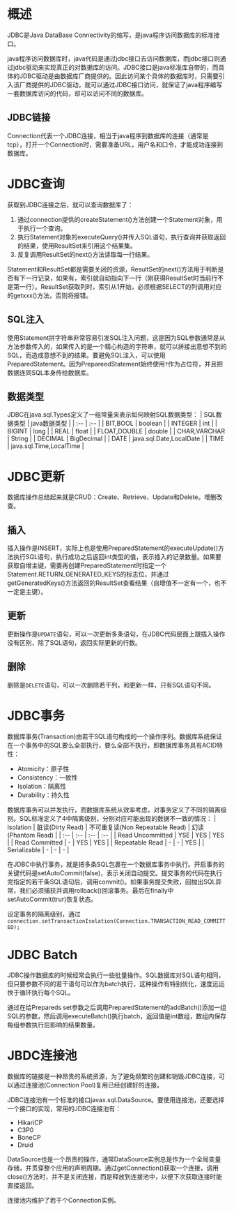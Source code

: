 # 概述
JDBC是Java DataBase Connectivity的缩写，是java程序访问数据库的标准接口。

java程序访问数据库时，java代码是通过jdbc接口去访问数据库，而jdbc接口则通过jdbc驱动来实现真正的对数据库的访问。JDBC接口是java标准库自带的，而具体的JDBC驱动是由数据库厂商提供的。因此访问某个具体的数据库时，只需要引入该厂商提供的JDBC驱动，就可以通过JDBC接口访问，就保证了java程序编写一套数据库访问的代码，却可以访问不同的数据库。

## JDBC链接
Connection代表一个JDBC连接，相当于java程序到数据库的连接（通常是tcp），打开一个Connection时，需要准备URL，用户名和口令，才能成功连接到数据库。

# JDBC查询
获取到JDBC连接之后，就可以查询数据库了：
1. 通过connection提供的createStatement()方法创建一个Statement对象，用于执行一个查询。
2. 执行Statement对象的executeQuery()并传入SQL语句，执行查询并获取返回的结果，使用ResultSet来引用这个结果集。
3. 反复调用ResultSet的next()方法读取每一行结果。

Statement和ResultSet都是需要关闭的资源，ResultSet的next()方法用于判断是否有下一行记录，如果有，索引就自动指向下一行（刚获得ResultSet时当前行不是第一行）。ResultSet获取列时，索引从1开始，必须根据SELECT的列调用对应的getxxx()方法，否则将报错。

## SQL注入
使用Statement拼字符串非常容易引发SQL注入问题，这是因为SQL参数通常是从方法参数传入的，如果传入的是一个精心构造的字符串，就可以拼接出意想不到的SQL，而造成意想不到的结果。要避免SQL注入，可以使用PreparedStatement。因为PrepareedStatement始终使用```?```作为占位符，并且把数据连同SQL本身传给数据库。

## 数据类型
JDBC在java.sql.Types定义了一组常量来表示如何映射SQL数据类型：
| SQL数据类型 | java数据类型 |
| :-- | :-- |
| BIT,BOOL | boolean |
| INTEGER | int |
| BIGINT | long |
| REAL | float |
| FLOAT,DOUBLE | double |
| CHAR,VARCHAR | String |
| DECIMAL | BigDecimal |
| DATE | java.sql.Date,LocalDate |
| TIME | java.sql.Time,LocalTime |

# JDBC更新
数据库操作总结起来就是CRUD：Create、Retrieve、Update和Delete。增删改查。

## 插入
插入操作是INSERT，实际上也是使用PreparedStatement的executeUpdate()方法执行SQL语句，执行成功之后返回int类型的值，表示插入的记录数量。如果要获取自增主键，需要再创建PreparedStatement时指定一个Statement.RETURN_GENERATED_KEYS的标志位，并通过getGeneratedKeys()方法返回的ResultSet查看结果（自增值不一定有一个，也不一定是主键）。

## 更新
更新操作是```UPDATE```语句，可以一次更新多条语句，在JDBC代码层面上跟插入操作没有区别，除了SQL语句，返回实际更新的行数。

## 删除
删除是```DELETE```语句，可以一次删除若干列，和更新一样，只有SQL语句不同。

# JDBC事务
数据库事务(Transaction)由若干SQL语句构成的一个操作序列。数据库系统保证在一个事务中的SQL要么全部执行，要么全部不执行，即数据库事务具有ACID特性：
- Atomicity：原子性
- Consistency：一致性
- Isolation：隔离性
- Durability：持久性

数据库事务可以并发执行，而数据库系统从效率考虑，对事务定义了不同的隔离级别。SQL标准定义了4中隔离级别，分别对应可能出现的数据不一致的情况：
| Isolation | 脏读(Dirty Read) | 不可重复读(Non Repeatable Read) | 幻读(Phantom Read) |
| :-- | :-- | :-- | :-- |
| Read Uncommitted | YSE | YES | YES |
| Read Committed | - | YES | YES |
| Repeatable Read | - | - | YES |
| Serializable | - | - | - |

在JDBC中执行事务，就是把多条SQL包裹在一个数据库事务中执行。开启事务的关键代码是setAutoCommit(false)，表示关闭自动提交。提交事务的代码在执行完指定的若干条SQL语句后，调用commit()。如果事务提交失败，回抛出SQL异常，我们必须捕获并调用rollback()回滚事务。最后在finally中setAutoCommit(trur)恢复状态。

设定事务的隔离级别，通过```connection.setTransactionIsolation(Connection.TRANSACTION_READ_COMMITTED);```

# JDBC Batch
JDBC操作数据库的时候经常会执行一些批量操作。SQL数据库对SQL语句相同，但只要参数不同的若干语句可以作为batch执行，这种操作有特别优化，速度远远快于循环执行每个SQL。

通过在给Prepareds set参数之后调用PreparedStatement的addBatch()添加一组SQL的参数，然后调用executeBatch()执行batch，返回值是int数组，数组内保存每组参数执行后影响的结果数量。

# JBDC连接池
数据库的链接是一种昂贵的系统资源，为了避免频繁的创建和销毁JDBC连接，可以通过连接池(Connection Pool)复用已经创建好的连接。

JDBC连接池有一个标准的接口javax.sql.DataSource。要使用连接池，还要选择一个接口的实现，常用的JDBC连接池有：
- HikariCP
- C3P0
- BoneCP
- Druid

DataSource也是一个昂贵的操作，通常DataSource实例总是作为一个全局变量存储，并贯穿整个应用的声明周期。通过getConnection()获取一个连接，调用close()方法时，并不是关闭连接，而是释放到连接池中，以便下次获取连接时能直接返回。

连接池内维护了若干个Connection实例。
